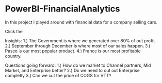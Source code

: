 # PowerBI-FinancialAnalytics
In this project I played around with financial data for a company selling cars.


Click the 

Insights:
1.) The Government is where we generated over 80% of out profit
2.) September through December is where most of our sales happen.
3.) Paseo is our most popular product.
4.) France is our most profitable country.

Questions going forward:
1.) How do we market to Channel partners, Mid Market, and Enterprise better?
2.) Do we need to cut out Enterprise completly
3.) Can we cut the price of COGS for VTT?
